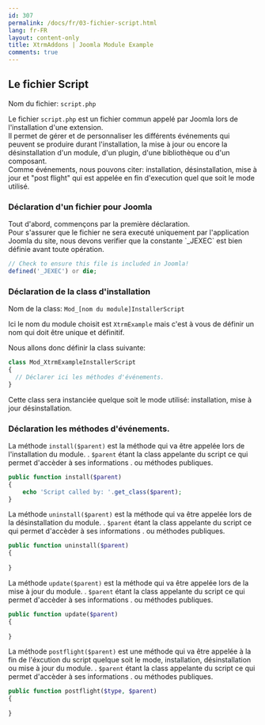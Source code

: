 ```yaml
---
id: 307
permalink: /docs/fr/03-fichier-script.html
lang: fr-FR
layout: content-only
title: XtrmAddons | Joomla Module Example
comments: true
---
```


## Le fichier Script

<p>
	Nom du fichier: <code>script.php</code>
</p>

<p class="text-justify">
	Le fichier <code><span class="nc">script.php</span></code> est un fichier commun appelé par Joomla lors de l'installation d'une extension.<br />
	Il permet de gérer et de personnaliser les différents événements qui peuvent se produire durant l'installation, la mise à 
	jour ou encore la désinstallation d'un module, d'un plugin, d'une bibliothèque ou d'un composant.<br />
	Comme événements, nous pouvons citer: installation, désinstallation, mise à jour et "post flight" qui est 
	appelée en fin d'execution quel que soit le mode utilisé.
</p>

### Déclaration d'un fichier pour Joomla

<p class="text-justify">
	Tout d'abord, commençons par la première déclaration.<br />
	Pour s'assurer que le fichier ne sera executé uniquement par l'application Joomla du site, 
	nous devons verifier que la constante `_JEXEC` est bien définie avant toute opération.
</p>

```php
// Check to ensure this file is included in Joomla!
defined('_JEXEC') or die;
```

### Déclaration de la class d'installation

<p class="text-justify">
	Nom de la class: <code><span class="nc">Mod_</span><span class="nc text-italic">[nom du module]</span><span class="nc">InstallerScript</span></code>
</p>

<p class="text-justify">
	Ici le nom du module choisit est <code>XtrmExample</code> mais c'est à vous de définir un nom qui doit
	 être unique et définitif.<br />
</p>

<p class="text-justify">
	Nous allons donc définir la class suivante:<br />
</p>

```php
class Mod_XtrmExampleInstallerScript
{
  // Déclarer ici les méthodes d'événements.
}
```
<p class="text-justify">
	Cette class sera instanciée quelque soit le mode utilisé: installation, mise à jour désinstallation.
</p>

### Déclaration les méthodes d'événements.

<p class="text-justify">
	La méthode <code>install($parent)</code> est la méthode qui va être appelée lors de l'installation du module.
	. <code>$parent</code> étant la class appelante du script ce qui permet d'accèder à ses informations
	. ou méthodes publiques.
</p>

```php
public function install($parent)
{
	echo 'Script called by: '.get_class($parent);
}
```

<p class="text-justify">
	La méthode <code>uninstall($parent)</code> est la méthode qui va être appelée lors de la désinstallation du module.
	. <code>$parent</code> étant la class appelante du script ce qui permet d'accèder à ses informations
	. ou méthodes publiques.
</p>

```php
public function uninstall($parent)
{
	
}
```

<p class="text-justify">
	La méthode <code>update($parent)</code> est la méthode qui va être appelée lors de la mise à jour du module.
	. <code>$parent</code> étant la class appelante du script ce qui permet d'accèder à ses informations
	. ou méthodes publiques.
</p>

```php
public function update($parent)
{
	
}
```

<p class="text-justify">
	La méthode <code>postflight($parent)</code> est une méthode qui va être appelée à la fin de l'éxcution du script
	 quelque soit le mode, installation, désinstallation ou mise à jour du module.
	. <code>$parent</code> étant la class appelante du script ce qui permet d'accèder à ses informations
	. ou méthodes publiques.
</p>

```php
public function postflight($type, $parent)
{
	
}
```